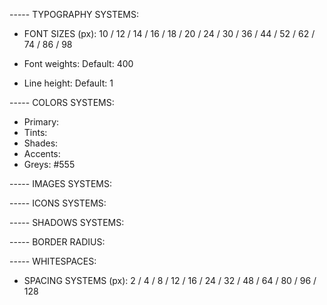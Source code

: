 ----- TYPOGRAPHY SYSTEMS:

- FONT SIZES (px):
  10 / 12 / 14 / 16 / 18 / 20 / 24 / 30 / 36 / 44 / 52 / 62 / 74 / 86 / 98

- Font weights:
  Default: 400

- Line height:
  Default: 1

----- COLORS SYSTEMS:

- Primary:
- Tints:
- Shades:
- Accents:
- Greys:
  #555

----- IMAGES SYSTEMS:

----- ICONS SYSTEMS:

----- SHADOWS SYSTEMS:

----- BORDER RADIUS:

----- WHITESPACES:

- SPACING SYSTEMS (px):
  2 / 4 / 8 / 12 / 16 / 24 / 32 / 48 / 64 / 80 / 96 / 128
